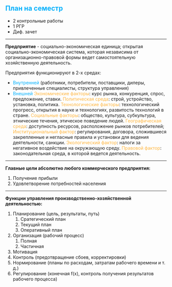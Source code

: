 ## <font style="color:#03b1fc">План на семестр</font>

- 2 контрольные работы
- 1 РГР
- Диф. зачет 

---

**Предприятие** - социально-экономическая единица; открытая социально-экономическая система, которая независима от организационно-правовой формы ведет самостоятельную хозяйственную деятельность.

Предприятия функционируют в 2-х средах:
- <font style="color:#03b1fc">Внутренней</font> (работники, потребители, поставщики, дилеры, привлеченные специалисты, структура управления)
- <font style="color:#03b1fc" >Внешней</font> 
	<font style="color:#ffb640">Экономические факторы</font>: курс рынка, конкуренция, спрос, предложение, ставки.
	<font style="color:#ffb640">Политическая среда</font>: строй, устройство, установка, политика.
	<font style="color:#ffb640">Технологические факторы</font>: технологический прогресс, открытия в науке и технологиях, развитость технологий в стране. 
	<font style="color:#ffb640">Социальные факторы</font>: общество, культура, субкультура, этнические течения, этическое поведение людей.
	<font style="color:#ffb640">Географическая среда</font>: доступность ресурсов, расположение рынков потребителей; 
	<font style="color:#ffb640">Институциональный фактор</font>: регулирования, договора, сложившиеся закрепленные и негласные правила и установки для ведения деятельности, санкции.
	<font style="color:#ffb640">Экологический фактор</font>: налоги за негативное воздействие на окружающую среду.
	<font style="color:#ffb640">Правовой фактор</font>: законодательная среда, в которой ведется деятельность.

---

**Главные цели абсолютно любого коммерческого предприятия:**

1. Получение прибыли
2. Удовлетворение потребностей населения

---

**Функции управления производственно-хозяйственной деятельностью:**

1. Планирование (цель, результаты, путь)
	1. Сратегический план 
	2. Текущий план 
	3. Оперативный план
2. Организация (рабочий процесс)
	1. Полная 
	2. Частичная
3. Мотивация 
4. Контроль (предотвращение сбоев, корректировки)
5. Нормирование (планы по расходам, затратам рабочего времени и т. д.)
6. Регулирование (конечная f(x), контроль получения результатов рабочего процесса)




